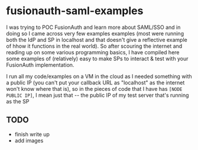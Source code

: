 # fusionauth-saml-examples
I was trying to POC FusionAuth and learn more about SAML/SSO and in doing so I came across very few examples examples (most were running both the IdP and SP in localhost and that doesn't give a reflective example of hhow it functions in the real world).  So after scouring the internet and reading up on some various programming basics, I have compiled here some examples of (relatively) easy to make SPs to interact & test with your FusionAuth implementation.

I run all my code/examples on a VM in the cloud as I needed something with a public IP (you can't put your callback URL as "localhost" as the internet won't know where that is), so in the pieces of code that I have has `[NODE PUBLIC IP]`, I mean just that -- the public IP of my test server that's running as the SP


## TODO
- finish write up
- add images
